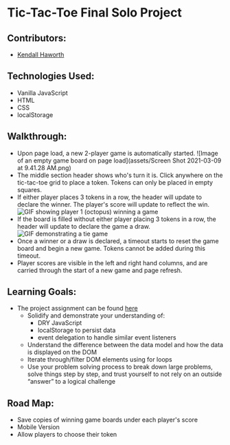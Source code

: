 # Tic-Tac-Toe Final Solo Project

## Contributors:
* [Kendall Haworth](https://github.com/kendallha)

## Technologies Used:
* Vanilla JavaScript
* HTML
* CSS
* localStorage

## Walkthrough:

* Upon page load, a new 2-player game is automatically started.
 ![Image of an empty game board on page load](assets/Screen Shot 2021-03-09 at 9.41.28 AM.png)
* The middle section header shows who's turn it is. Click anywhere on the tic-tac-toe grid to place a token. Tokens can only
  be placed in empty squares.
* If either player places 3 tokens in a row, the header will update to declare the winner. The player's score will update to  reflect the win.
 ![GIF showing player 1 (octopus) winning a game](https://media.giphy.com/media/3fgZ75t3bR5d9bZlZa/giphy.gif)
* If the board is filled without either player placing 3 tokens in a row, the header will update to declare the game a draw.
 ![GIF demonstrating a tie game](https://media.giphy.com/media/TrgVF0acPCz82fxyLA/giphy.gif)
* Once a winner or a draw is declared, a timeout starts to reset the game board and begin a new game. Tokens cannot be
  added during this timeout.
* Player scores are visible in the left and right hand columns, and are carried through the start of a new game and page refresh.

## Learning Goals:
* The project assignment can be found [here](https://frontend.turing.io/projects/module-1/tic-tac-toe-solo.html)
  * Solidify and demonstrate your understanding of:
    * DRY JavaScript
    * localStorage to persist data
    * event delegation to handle similar event listeners
  * Understand the difference between the data model and how the data is displayed on the DOM
  * Iterate through/filter DOM elements using for loops
  * Use your problem solving process to break down large problems, solve things step by step, and trust yourself to not rely on  an outside “answer” to a logical challenge

## Road Map:
* Save copies of winning game boards under each player's score
* Mobile Version
* Allow players to choose their token
